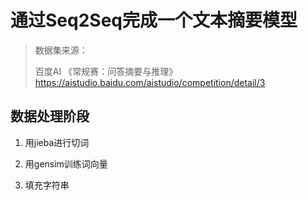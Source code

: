 # 通过Seq2Seq完成一个文本摘要模型

> 数据集来源：
>
> 百度AI 《常规赛：问答摘要与推理》   <https://aistudio.baidu.com/aistudio/competition/detail/3>

## 数据处理阶段

1. 用jieba进行切词

2. 用gensim训练词向量

3. 填充字符串 

   > <start> <stop> <pad> <unk>

